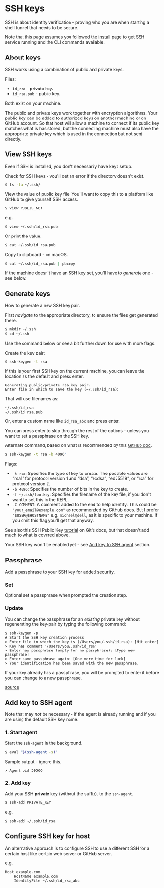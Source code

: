 # SSH keys

SSH is about identity verification - proving who you are when starting a shell tunnel that needs to be secure.

Note that this page assumes you followed the [install](install.md) page to get SSH service running and the CLI commands available.


## About keys

SSH works using a combination of public and private keys.

Files:

- `id_rsa` - private key.
- `id_rsa.pub` - public key.

Both exist on your machine.

The public and private keys work together with encryption algorithms. Your public key can be added to authorized keys on another machine or on GitHub account. So that host will allow a machine to connect if its public key matches what is has stored, but the connecting machine must also have the appropriate private key which is used in the connection but not sent directly.


## View SSH keys

Even if SSH is installed, you don't necessarily have keys setup.

Check for SSH keys - you'll get an error if the directory doesn't exist.

```sh
$ ls -la ~/.ssh/
```

View the value of public key file. You'll want to copy this to a platform like GitHub to give yourself SSH access.

```sh
$ view PUBLIC_KEY
```

e.g.

```sh
$ view ~/.ssh/id_rsa.pub
```

Or print the value.

```sh
$ cat ~/.ssh/id_rsa.pub
```

Copy to clipboard - on macOS.

```sh
$ cat ~/.ssh/id_rsa.pub | pbcopy
```

If the machine doesn't have an SSH key set, you'll have to _generate_ one - see below.


## Generate keys

How to generate a new SSH key pair.

First _navigate_ to the appropriate directory, to ensure the files get generated there.

```sh
$ mkdir ~/.ssh
$ cd ~/.ssh
```

Use the command below or see a bit further down for use with more flags.

Create the key pair:

```sh
$ ssh-keygen -t rsa
```

If this is your first SSH key on the current machine, you can leave the location as the default and press enter.

```
Generating public/private rsa key pair.
Enter file in which to save the key (~/.ssh/id_rsa):
```

That will use filenames as:

```
~/.ssh/id_rsa
~/.ssh/id_rsa.pub
```

Or, enter a custom name like `id_rsa_abc` and press enter.

You can press enter to skip through the rest of the options - unless you want to set a passphrase on the SSH key.

Alternate command, based on what is recommended by this [GitHub doc](https://help.github.com/en/github/authenticating-to-github/generating-a-new-ssh-key-and-adding-it-to-the-ssh-agent).

```sh
$ ssh-keygen -t rsa -b 4096"
```

Flags:

- `-t rsa`: Specifies the type of key to create. The possible values are “rsa1” for protocol version 1 and “dsa”, “ecdsa”, “ed25519”, or “rsa” for protocol version 2.
- `-b 4096`: Specifies the number of bits in the key to create.
- `-f ~/.ssh/foo.key`: Specifies the filename of the key file, if you don't want to set this in the REPL.
- `-C COMMENT`: A comment added to the end to help identify. This could be `"your_email@example.com"` as recommended by GitHub docs. But I prefer `"$USER@$HOSTNAME"` e.g. `michael@dell`, as it is specific to your machine. If you omit this flag you'll get that anyway.

See also this SSH Public Key [tutorial](https://git-scm.com/book/en/v2/Git-on-the-Server-Generating-Your-SSH-Public-Key) on Git's docs, but that doesn't add much to what is covered above.

Your SSH key won't be enabled yet - see [Add key to SSH agent](#add-key-to-ssh-agent) section.


## Passphrase

Add a passphrase to your SSH key for added security.

### Set

Optional set a passphrase when prompted the creation step.

### Update

You can change the passphrase for an _existing_ private key without regenerating the key-pair by typing the following command:

```console
$ ssh-keygen -p
# Start the SSH key creation process
> Enter file in which the key is (/Users/you/.ssh/id_rsa): [Hit enter]
> Key has comment '/Users/you/.ssh/id_rsa'
> Enter new passphrase (empty for no passphrase): [Type new passphrase]
> Enter same passphrase again: [One more time for luck]
> Your identification has been saved with the new passphrase.
```

If your key already has a passphrase, you will be prompted to enter it before you can change to a new passphrase.

[source](https://help.github.com/en/github/authenticating-to-github/working-with-ssh-key-passphrases)


## Add key to SSH agent

Note that may _not_ be necessary - if the agent is already running and if you are using the default SSH key name.

### 1. Start agent

Start the `ssh-agent` in the background.

```sh
$ eval "$(ssh-agent -s)"
```

Sample output - ignore this.

```
> Agent pid 59566
```

### 2. Add key

Add your SSH **private** key (without the suffix). to the `ssh-agent`.

```sh
$ ssh-add PRIVATE_KEY
```
e.g.

```sh
$ ssh-add ~/.ssh/id_rsa
```


## Configure SSH key for host

An alternative approach is to configure SSH to use a different SSH for a certain host like certain web server or GitHub server.

e.g.

```
Host example.com
    HostName example.com
    IdentityFile ~/.ssh/id_rsa_abc
```
